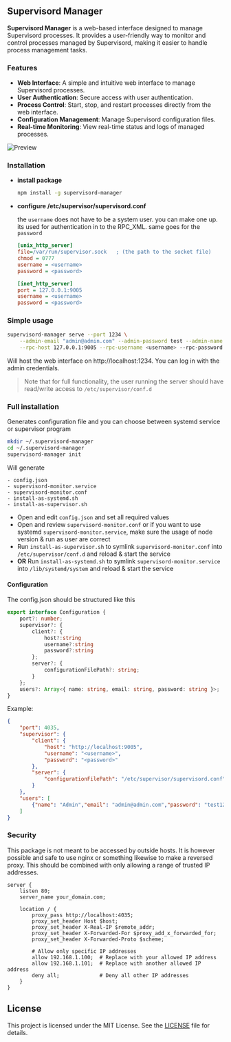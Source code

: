 ## Supervisord Manager

**Supervisord Manager** is a web-based interface designed to manage Supervisord processes. It provides a user-friendly way to monitor and control processes managed by Supervisord, making it easier to handle process management tasks.

### Features

- **Web Interface**: A simple and intuitive web interface to manage Supervisord processes.
- **User Authentication**: Secure access with user authentication.
- **Process Control**: Start, stop, and restart processes directly from the web interface.
- **Configuration Management**: Manage Supervisord configuration files.
- **Real-time Monitoring**: View real-time status and logs of managed processes.

![Preview](https://i.imgur.com/l2DFjuG.gif)

### Installation
- **install package**
    ```bash
    npm install -g supervisord-manager
    ```
- **configure /etc/supervisor/supervisord.conf**
 
    the `username` does not have to be a system user. you can make one up. its used for authentication in to the RPC_XML.
    same goes for the `password`
    ```ini 
    [unix_http_server]
    file=/var/run/supervisor.sock   ; (the path to the socket file)
    chmod = 0777
    username = <username>
    password = <password>
    
    [inet_http_server]
    port = 127.0.0.1:9005
    username = <username>
    password = <password>
    ```
  

### Simple usage
```bash
supervisord-manager serve --port 1234 \
    --admin-email "admin@admin.com" --admin-password test --admin-name Admin \
    --rpc-host 127.0.0.1:9005 --rpc-username <username> --rpc-password <password> 
```
Will host the web interface on http://localhost:1234. You can log in with the admin credentials.

> Note that for full functionality, the user running the server should have read/write access to `/etc/supervisor/conf.d`

### Full installation
Generates configuration file and you can choose between systemd service or supervisor program   
```bash
mkdir ~/.supervisord-manager
cd ~/.supervisord-manager
supervisord-manager init
```

Will generate
```
- config.json
- supervisord-monitor.service
- supervisord-monitor.conf
- install-as-systemd.sh
- install-as-supervisor.sh
```

- Open and edit `config.json` and set all required values
- Open and review `supervisord-monitor.conf` or if you want to use systemd `supervisord-monitor.service`, make sure the usage of node version & run as user are correct
- Run `install-as-supervisor.sh` to symlink `supervisord-monitor.conf` into `/etc/supervisor/conf.d` and reload & start the service
- **OR** Run `install-as-systemd.sh` to symlink `supervisord-monitor.service` into `/lib/systemd/system` and reload & start the service


#### Configuration
The config.json should be structured like this
```ts
export interface Configuration {
    port?: number;
    supervisor?: {
        client?: {
            host?:string
            username?:string
            password?:string
        };
        server?: {
            configurationFilePath?: string;
        }
    };
    users?: Array<{ name: string, email: string, password: string }>;
}
```

Example:
```json
{
    "port": 4035,
    "supervisor": {
        "client": {
            "host": "http://localhost:9005",
            "username": "<username>",
            "password": "<password>"
        },
        "server": {
            "configurationFilePath": "/etc/supervisor/supervisord.conf"
        }
    },
    "users": [
        {"name": "Admin","email": "admin@admin.com","password": "test1234"}
    ]
}
```

### Security
This package is not meant to be accessed by outside hosts. 
It is however possible and safe to use nginx or something likewise to make a reversed proxy.
This should be combined with only allowing a range of trusted IP addresses.

```nginx
server {
    listen 80;
    server_name your_domain.com;

    location / {
        proxy_pass http://localhost:4035;
        proxy_set_header Host $host;
        proxy_set_header X-Real-IP $remote_addr;
        proxy_set_header X-Forwarded-For $proxy_add_x_forwarded_for;
        proxy_set_header X-Forwarded-Proto $scheme;

        # Allow only specific IP addresses
        allow 192.168.1.100;  # Replace with your allowed IP address
        allow 192.168.1.101;  # Replace with another allowed IP address
        deny all;             # Deny all other IP addresses
    }
}
```


## License

This project is licensed under the MIT License. See the [LICENSE](LICENSE) file for details.

